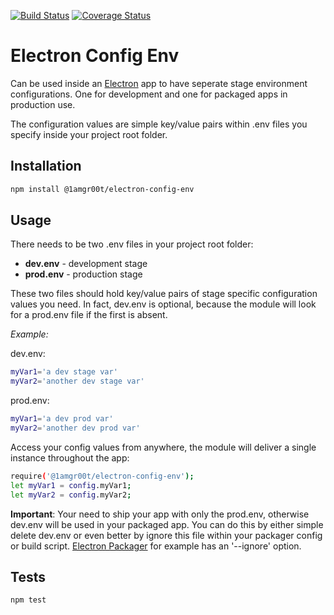 [![Build Status](https://travis-ci.org/1amGr00t/electron-config-env.svg?branch=master)](https://travis-ci.org/1amGr00t/electron-config-env) [![Coverage Status](https://coveralls.io/repos/github/1amGr00t/electron-config-env/badge.svg?branch=master)](https://coveralls.io/github/1amGr00t/electron-config-env?branch=master)

Electron Config Env
=========

Can be used inside an [Electron](https://electron.atom.io) app to have seperate stage environment configurations. One for development and one for packaged apps in production use.

The configuration values are simple key/value pairs within .env files you specify inside your project root folder.

## Installation

```bash
npm install @1amgr00t/electron-config-env
```

## Usage

There needs to be two .env files in your project root folder:
* __dev.env__ - development stage
* __prod.env__ - production stage

These two files should hold key/value pairs of stage specific configuration values you need. In fact, dev.env is optional, because the module will look for a prod.env file if the first is absent.

_Example:_

dev.env:
```bash
myVar1='a dev stage var'
myVar2='another dev stage var'
```

prod.env:
```bash
myVar1='a dev prod var'
myVar2='another dev prod var'
```

Access your config values from anywhere, the module will deliver a single instance throughout the app:
```bash
require('@1amgr00t/electron-config-env');
let myVar1 = config.myVar1; 
let myVar2 = config.myVar2;
```

__Important__: Your need to ship your app with only the prod.env, otherwise dev.env will be used in your packaged app. You can do this by either simple delete dev.env or even better by ignore this file within your packager config or build script. [Electron Packager](https://github.com/electron-userland/electron-packager) for example has an '--ignore' option.

## Tests

```bash
npm test
```
